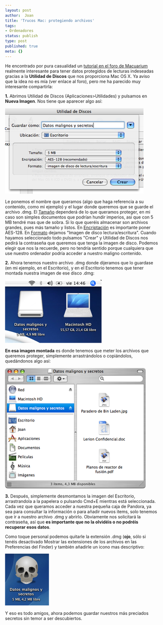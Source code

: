 ```yaml
---
layout: post
author:  Joan
title: 'Trucos Mac: protegiendo archivos'
tags:
- Ordenadores
status: publish
type: post
published: true
meta: {}
---
```

He encontrado por pura casualidad un <a href="http://www.macuarium.com/foro/index.php?showtopic=134751&hl=filevault">tutorial en el foro de Macuarium</a> realmente interesante para tener datos protegidos de lecturas indeseadas gracias a la <b>Utilidad de Discos</b> que nos proporciona Mac OS X. Ya aviso que la idea no es mía (ver enlace al foro), pero me ha parecido muy interesante compartirla:

<b>1.</b> Abrimos Utilidad de Discos (Aplicaciones>Utilidades) y pulsamos en <b>Nueva Imagen</b>. Nos tiene que aparecer algo así:

<img src="../images_posts/captura1.png" class="center noborder"/>

Le ponemos el nombre que queramos (algo que haga referencia a su contenido, como mi ejemplo) y el lugar donde queremos que se guarde el archivo .dmg. El <u>Tamaño</u> dependerá de lo que queramos proteger, en mi caso son simples documentos que podrían hundir imperios, asi que con 5 MB tendré mas que de sobra. Si lo que queréis almacenar son archivos grandes, pues más tamaño y listos. En <u>Encriptación</u> es importante poner AES-128. En <u>Formato</u> dejamos "Imagen de disco lectura/escritura". Cuando hayamos seleccionado todo pulsamos "Crear" y Utilidad de Discos nos pedirá la contraseña que queremos que tenga la imagen de disco. Podemos elegir que nos la recuerde, pero no tendría sentido porque cualquiera que use nuestro ordenador podría acceder a nuestro maligno contenido.

<b>2.</b> Ahora tenemos nuestro archivo .dmg donde dijeramos que lo guardase (en mi ejemplo, en el Escritorio), y en el Escritorio tenemos que tener montada nuestra imagen de ese disco .dmg:

<img src="../images_posts/captura2.png" class="center noborder"/>

<b>En esa imagen montada</b> es donde tenemos que meter los archivos que queremos proteger, simplemente arrastrándolos o copiándolos, quedándonos algo así:

<img src="../images_posts/captura3.png" class="center noborder"/>

<b>3.</b> Después, simplemente desmontamos la imagen del Escritorio, arrastrandola a la papelera o pulsando Cmd+E mientras está seleccionada. Cada vez que queramos acceder a nuestra pequeña caja de Pandora, ya sea para consultar la información o para añadir nuevos items, solo tenemos que ir a nuestro archivo .dmg y abrirlo. Obviamente nos solicitará la contraseña, así que <b>es importante que no la olvidéis o no podréis recuperar esos datos</b>.

Como toque personal podemos quitarle la extensión .dmg (<b>ojo</b>, sólo si tenéis desactivado Mostrar las extensiones de los archivos en las Preferencias del Finder) y también añadirle un icono mas descriptivo:

<img src="../images_posts/captura4.png" class="center noborder"/>

Y eso es todo amigos, ahora podemos guardar nuestros más preciados secretos sin temor a ser descubiertos.
